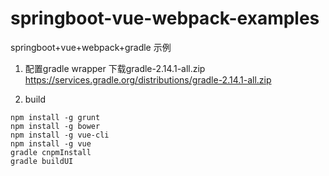 # springboot-vue-webpack-examples
springboot+vue+webpack+gradle 示例

1. 配置gradle wrapper
下载gradle-2.14.1-all.zip
https://services.gradle.org/distributions/gradle-2.14.1-all.zip

2. build
```shell
npm install -g grunt
npm install -g bower
npm install -g vue-cli
npm install -g vue
gradle cnpmInstall
gradle buildUI
```

